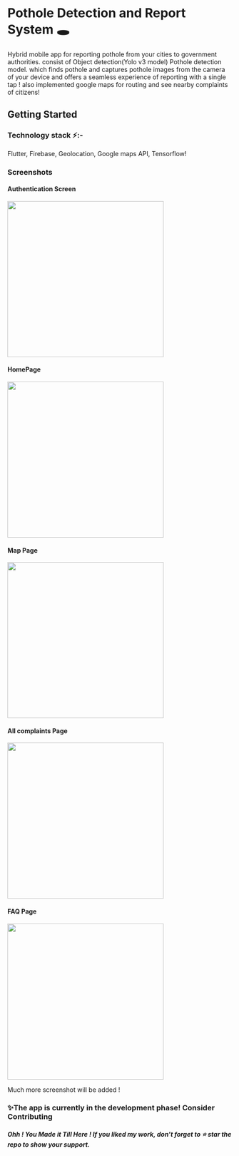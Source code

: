 # Pothole Detection and Report System 🕳️

Hybrid mobile app for reporting pothole from your cities to government authorities. consist of Object detection(Yolo v3 model) Pothole detection model. which finds pothole and captures pothole images from the camera of your device and offers a seamless experience of reporting with a single tap ! also implemented google maps for routing and see nearby complaints of citizens!

## Getting Started

### Technology stack ⚡:- 
Flutter, Firebase, Geolocation, Google maps API, Tensorflow! 

### Screenshots

#### **Authentication Screen**
<img src="https://user-images.githubusercontent.com/37141368/94955544-5b071480-0508-11eb-9ec1-5008f1e52e29.jpg" width= "350">

#### **HomePage**
<img src="https://user-images.githubusercontent.com/37141368/94955586-6fe3a800-0508-11eb-88cb-20b578468891.jpg" width= "350">

#### **Map Page**
<img src="https://user-images.githubusercontent.com/37141368/94955610-7a9e3d00-0508-11eb-93fa-7faa90a39f6e.jpg" width= "350">

#### **All complaints Page**
<img src="https://user-images.githubusercontent.com/37141368/94955639-81c54b00-0508-11eb-86ab-15f509b8ad1f.jpg" width= "350">

#### **FAQ Page**
<img src="https://user-images.githubusercontent.com/37141368/94955669-90136700-0508-11eb-81ac-9e0d228034dc.jpg" width= "350">

Much more screenshot will be added !
### ✨The app is currently in the development phase! Consider Contributing 

##### Ohh ! You Made it Till Here ! If you liked my work, don’t forget to ⭐ star the repo to show your support.
